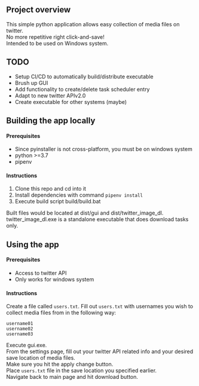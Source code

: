 ## Project overview
This simple python application allows easy collection of media files on twitter.  
No more repetitive right click-and-save!  
Intended to be used on Windows system.

## TODO
- Setup CI/CD to automatically build/distribute executable
- Brush up GUI
- Add functionality to create/delete task scheduler entry
- Adapt to new twitter APIv2.0
- Create executable for other systems (maybe)

## Building the app locally
#### Prerequisites
- Since pyinstaller is not cross-platform, you must be on windows system
- python >=3.7
- pipenv

#### Instructions
1. Clone this repo and cd into it
2. Install dependencies with command `pipenv install`
3. Execute build script build/build.bat

Built files would be located at dist/gui and dist/twitter_image_dl.  
twitter_image_dl.exe is a standalone executable that does download tasks only.

## Using the app
#### Prerequisites
- Access to twitter API
- Only works for windows system

#### Instructions
Create a file called `users.txt`.
Fill out `users.txt` with usernames you wish to collect media files from in the following way:
```
username01
username02
username03
```

Execute gui.exe.  
From the settings page, fill out your twitter API related info and your desired save location of media files.  
Make sure you hit the apply change button.  
Place `users.txt` file in the save location you specified earlier.  
Navigate back to main page and hit download button.
